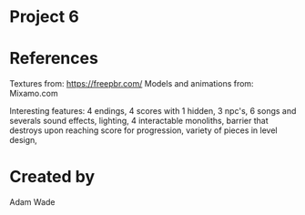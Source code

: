 # Project 6

# References

Textures from: https://freepbr.com/
Models and animations from: Mixamo.com

Interesting features:
4 endings, 4 scores with 1 hidden, 3 npc's, 6 songs and severals sound effects, lighting, 4 interactable monoliths, barrier that destroys upon reaching score for progression, variety of pieces in level design,

# Created by 
Adam Wade

